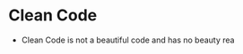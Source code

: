 # Clean Code
- Clean Code is not  a beautiful code and has no beauty rea
<!--stackedit_data:
eyJoaXN0b3J5IjpbMTgwMTU3MDQ2NF19
-->